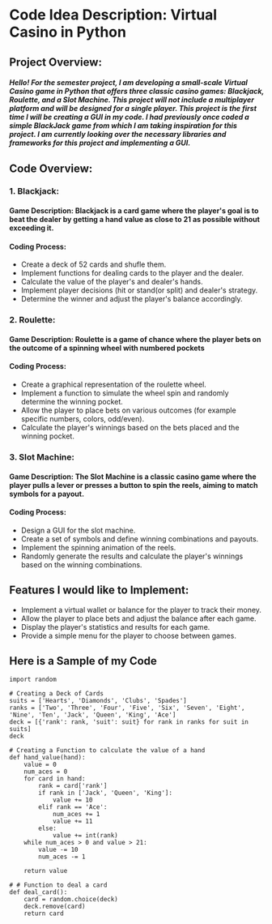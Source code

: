 # Code Idea Description: Virtual Casino in Python

## Project Overview:

##### Hello! For the semester project, I am developing a small-scale Virtual Casino game in Python that offers three classic casino games: Blackjack, Roulette, and a Slot Machine. This project will not include a multiplayer platform and will be designed for a single player. This project is the first time I will be creating a GUI in my code. I had previously once coded a simple BlackJack game from which I am taking inspiration for this project. I am currently looking over the necessary libraries and frameworks for this project and implementing a GUI.

## Code Overview:

### 1. Blackjack:

#### Game Description: Blackjack is a card game where the player's goal is to beat the dealer by getting a hand value as close to 21 as possible without exceeding it.

#### Coding Process:

* Create a deck of 52 cards and shufle them.
* Implement functions for dealing cards to the player and the dealer.
* Calculate the value of the player's and dealer's hands.
* Implement player decisions (hit or stand(or split) and dealer's strategy.
* Determine the winner and adjust the player's balance accordingly.

### 2. Roulette:

#### Game Description: Roulette is a game of chance where the player  bets on the outcome of a spinning wheel with numbered pockets

#### Coding Process:

* Create a graphical representation of the roulette wheel.
* Implement a function to simulate the wheel spin and randomly determine the winning pocket.
* Allow the player to place bets on various outcomes (for example specific numbers, colors, odd/even).
* Calculate the player's winnings based on the bets placed and the winning pocket.

### 3. Slot Machine:
#### Game Description: The Slot Machine is a classic casino game where the player pulls a lever or presses a button to spin the reels, aiming to match symbols for a payout.

#### Coding Process:

* Design a GUI for the slot machine.
* Create a set of symbols and define winning combinations and payouts.
* Implement the spinning animation of the reels.
* Randomly generate the results and calculate the player's winnings based on the winning combinations.

## Features I would like to Implement:

* Implement a virtual wallet or balance for the player to track their money.
* Allow the player to place bets and adjust the balance after each game.
* Display the player's statistics and results for each game.
* Provide a simple menu for the player to choose between games.

## Here is a Sample of my Code

```
import random

# Creating a Deck of Cards
suits = ['Hearts', 'Diamonds', 'Clubs', 'Spades']
ranks = ['Two', 'Three', 'Four', 'Five', 'Six', 'Seven', 'Eight', 'Nine', 'Ten', 'Jack', 'Queen', 'King', 'Ace']
deck = [{'rank': rank, 'suit': suit} for rank in ranks for suit in suits]
deck

# Creating a Function to calculate the value of a hand
def hand_value(hand):
    value = 0
    num_aces = 0
    for card in hand:
        rank = card['rank']
        if rank in ['Jack', 'Queen', 'King']:
            value += 10
        elif rank == 'Ace':
            num_aces += 1
            value += 11
        else:
            value += int(rank)
    while num_aces > 0 and value > 21:
        value -= 10
        num_aces -= 1

    return value

# # Function to deal a card
def deal_card():
    card = random.choice(deck)
    deck.remove(card)
    return card
```
